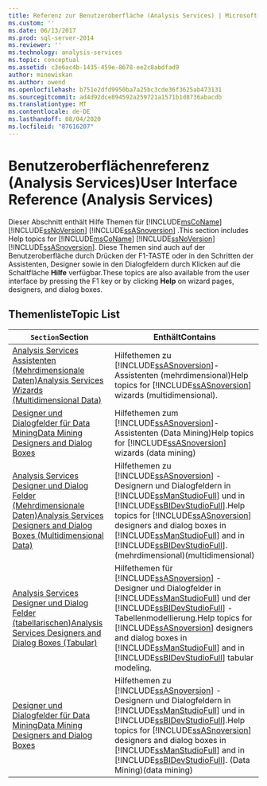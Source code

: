 ```yaml
---
title: Referenz zur Benutzeroberfläche (Analysis Services) | Microsoft-Dokumentation
ms.custom: ''
ms.date: 06/13/2017
ms.prod: sql-server-2014
ms.reviewer: ''
ms.technology: analysis-services
ms.topic: conceptual
ms.assetid: c3e6ac4b-1435-459e-8678-ee2c8abdfad9
author: minewiskan
ms.author: owend
ms.openlocfilehash: b751e2dfd9950ba7a25bc3cde36f3625ab473131
ms.sourcegitcommit: ad4d92dce894592a259721a1571b1d8736abacdb
ms.translationtype: MT
ms.contentlocale: de-DE
ms.lasthandoff: 08/04/2020
ms.locfileid: "87616207"
---
```

# <a name="user-interface-reference-analysis-services"></a><span data-ttu-id="7eddd-102">Benutzeroberflächenreferenz (Analysis Services)</span><span class="sxs-lookup"><span data-stu-id="7eddd-102">User Interface Reference (Analysis Services)</span></span>
  <span data-ttu-id="7eddd-103">Dieser Abschnitt enthält Hilfe Themen für [!INCLUDE[msCoName](../includes/msconame-md.md)] [!INCLUDE[ssNoVersion](../includes/ssnoversion-md.md)] [!INCLUDE[ssASnoversion](../includes/ssasnoversion-md.md)] .</span><span class="sxs-lookup"><span data-stu-id="7eddd-103">This section includes Help topics for [!INCLUDE[msCoName](../includes/msconame-md.md)] [!INCLUDE[ssNoVersion](../includes/ssnoversion-md.md)] [!INCLUDE[ssASnoversion](../includes/ssasnoversion-md.md)].</span></span> <span data-ttu-id="7eddd-104">Diese Themen sind auch auf der Benutzeroberfläche durch Drücken der F1-TASTE oder in den Schritten der Assistenten, Designer sowie in den Dialogfeldern durch Klicken auf die Schaltfläche **Hilfe** verfügbar.</span><span class="sxs-lookup"><span data-stu-id="7eddd-104">These topics are also available from the user interface by pressing the F1 key or by clicking **Help** on wizard pages, designers, and dialog boxes.</span></span>  
  
## <a name="topic-list"></a><span data-ttu-id="7eddd-105">Themenliste</span><span class="sxs-lookup"><span data-stu-id="7eddd-105">Topic List</span></span>  
  
|<span data-ttu-id="7eddd-106">`Section`</span><span class="sxs-lookup"><span data-stu-id="7eddd-106">Section</span></span>|<span data-ttu-id="7eddd-107">Enthält</span><span class="sxs-lookup"><span data-stu-id="7eddd-107">Contains</span></span>|  
|-------------|--------------|  
|[<span data-ttu-id="7eddd-108">Analysis Services Assistenten &#40;Mehrdimensionale Daten&#41;</span><span class="sxs-lookup"><span data-stu-id="7eddd-108">Analysis Services Wizards &#40;Multidimensional Data&#41;</span></span>](analysis-services-wizards-multidimensional-data.md)|<span data-ttu-id="7eddd-109">Hilfethemen zu [!INCLUDE[ssASnoversion](../includes/ssasnoversion-md.md)]-Assistenten (mehrdimensional)</span><span class="sxs-lookup"><span data-stu-id="7eddd-109">Help topics for [!INCLUDE[ssASnoversion](../includes/ssasnoversion-md.md)] wizards (multidimensional).</span></span>|  
|[<span data-ttu-id="7eddd-110">Designer und Dialogfelder für Data Mining</span><span class="sxs-lookup"><span data-stu-id="7eddd-110">Data Mining Designers and Dialog Boxes</span></span>](data-mining-designers-and-dialog-boxes.md)|<span data-ttu-id="7eddd-111">Hilfethemen zum [!INCLUDE[ssASnoversion](../includes/ssasnoversion-md.md)]-Assistenten (Data Mining)</span><span class="sxs-lookup"><span data-stu-id="7eddd-111">Help topics for [!INCLUDE[ssASnoversion](../includes/ssasnoversion-md.md)] wizards (data mining)</span></span>|  
|[<span data-ttu-id="7eddd-112">Analysis Services Designer und Dialog Felder &#40;Mehrdimensionale Daten&#41;</span><span class="sxs-lookup"><span data-stu-id="7eddd-112">Analysis Services Designers and Dialog Boxes &#40;Multidimensional Data&#41;</span></span>](analysis-services-designers-and-dialog-boxes-multidimensional-data.md)|<span data-ttu-id="7eddd-113">Hilfethemen zu [!INCLUDE[ssASnoversion](../includes/ssasnoversion-md.md)] -Designern und Dialogfeldern in [!INCLUDE[ssManStudioFull](../includes/ssmanstudiofull-md.md)] und in [!INCLUDE[ssBIDevStudioFull](../includes/ssbidevstudiofull-md.md)].</span><span class="sxs-lookup"><span data-stu-id="7eddd-113">Help topics for [!INCLUDE[ssASnoversion](../includes/ssasnoversion-md.md)] designers and dialog boxes in [!INCLUDE[ssManStudioFull](../includes/ssmanstudiofull-md.md)] and in [!INCLUDE[ssBIDevStudioFull](../includes/ssbidevstudiofull-md.md)].</span></span> <span data-ttu-id="7eddd-114">(mehrdimensional)</span><span class="sxs-lookup"><span data-stu-id="7eddd-114">(multidimensional)</span></span>|  
|[<span data-ttu-id="7eddd-115">Analysis Services Designer und Dialog Felder &#40;tabellarischen&#41;</span><span class="sxs-lookup"><span data-stu-id="7eddd-115">Analysis Services Designers and Dialog Boxes &#40;Tabular&#41;</span></span>](analysis-services-designers-and-dialog-boxes-tabular.md)|<span data-ttu-id="7eddd-116">Hilfethemen für [!INCLUDE[ssASnoversion](../includes/ssasnoversion-md.md)] -Designer und Dialogfelder in [!INCLUDE[ssManStudioFull](../includes/ssmanstudiofull-md.md)] und der [!INCLUDE[ssBIDevStudioFull](../includes/ssbidevstudiofull-md.md)] -Tabellenmodellierung.</span><span class="sxs-lookup"><span data-stu-id="7eddd-116">Help topics for [!INCLUDE[ssASnoversion](../includes/ssasnoversion-md.md)] designers and dialog boxes in [!INCLUDE[ssManStudioFull](../includes/ssmanstudiofull-md.md)] and in [!INCLUDE[ssBIDevStudioFull](../includes/ssbidevstudiofull-md.md)] tabular modeling.</span></span>|  
|[<span data-ttu-id="7eddd-117">Designer und Dialogfelder für Data Mining</span><span class="sxs-lookup"><span data-stu-id="7eddd-117">Data Mining Designers and Dialog Boxes</span></span>](data-mining-designers-and-dialog-boxes.md)|<span data-ttu-id="7eddd-118">Hilfethemen zu [!INCLUDE[ssASnoversion](../includes/ssasnoversion-md.md)] -Designern und Dialogfeldern in [!INCLUDE[ssManStudioFull](../includes/ssmanstudiofull-md.md)] und in [!INCLUDE[ssBIDevStudioFull](../includes/ssbidevstudiofull-md.md)].</span><span class="sxs-lookup"><span data-stu-id="7eddd-118">Help topics for [!INCLUDE[ssASnoversion](../includes/ssasnoversion-md.md)] designers and dialog boxes in [!INCLUDE[ssManStudioFull](../includes/ssmanstudiofull-md.md)] and in [!INCLUDE[ssBIDevStudioFull](../includes/ssbidevstudiofull-md.md)].</span></span> <span data-ttu-id="7eddd-119">(Data Mining)</span><span class="sxs-lookup"><span data-stu-id="7eddd-119">(data mining)</span></span>|  
  
  

